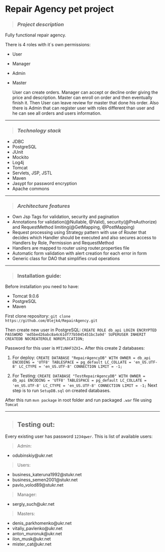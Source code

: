 # Repair Agency pet project
>### _Project description_
Fully functional repair agency. 

There is 4 roles with it`s own permissions:
* User
* Manager
* Admin
* Master

    User can create orders.
 Manager can accept or decline order giving the price and description. 
 Master can enroll on order and then eventually finish it.
 Then User can leave review for master that done his order. 
 Also there is Admin that can register user with roles different 
 than user and he can see all orders and users information.
___
>### _Technology stack_
* JDBC
* PostgreSQL
* JUnit
* Mockito
* Log4j
* Tomcat
* Servlets, JSP, JSTL
* Maven
* Jasypt for password encryption
* Apache commons
___
>### _Architecture features_
* Own Jsp Tags for validation, security and pagination
* Annotations for validation(@Nullable, @Valid), security(@PreAuthorize) and RequestMethod limiting(@GetMapping, @PostMapping)
* Request processing using Strategy pattern with
 use of Router that decides which Handler should be 
 executed and also secures access to Handlers by Role, Permission and RequestMethod
* Handlers are mapped to router using router.properties file
* Automatic form validation with alert creation for each error in form
* Generic class for DAO that simplifies crud operations

___
>### Installation guide:
Before installation you need to have:
* Tomcat 9.0.6
* PostgreSQL
* Maven

First clone repository:
`git clone https://github.com/0lejk4/RepairAgency.git`

Then create new user in PostgreSQL:
`CREATE ROLE db_api LOGIN
   ENCRYPTED PASSWORD 'md5bed26abc8a4c61df77b5045451bc3a9d'
   SUPERUSER INHERIT CREATEDB NOCREATEROLE NOREPLICATION;`
   
Password for this user is `MTIzNHF3ZXI=`.
After this create 2 databases:

1. For deploy:
`CREATE DATABASE "RepairAgencyDB"
     WITH OWNER = db_api
          ENCODING = 'UTF8'
          TABLESPACE = pg_default
          LC_COLLATE = 'en_US.UTF-8'
          LC_CTYPE = 'en_US.UTF-8'
          CONNECTION LIMIT = -1;`
          
2. For Testing:
`CREATE DATABASE "TestRepairAgencyDB"
   WITH OWNER = db_api
        ENCODING = 'UTF8'
        TABLESPACE = pg_default
        LC_COLLATE = 'en_US.UTF-8'
        LC_CTYPE = 'en_US.UTF-8'
        CONNECTION LIMIT = -1;`
Next step is to run `SetupDB.sql` on created databases.

After this run `mvn package` in root folder and run packaged `.war` file using `Tomcat`
___
>## Testing out:

Every existing user has password `1234qwer`.
This is list of available users:

> Admin:
* odubinskiy<span>@ukr.net</span>
> Users:
* business_kateruna1992<span>@stukr.net</span>
* business_semen2001<span>@stukr.net</span>
* pavlo_volod89<span>@stukr.net</span>
> Manager:
* sergiy_such<span>@ukr.net</span>
> Masters:
* denis_parkhomenko<span>@ukr.net</span>
* vitaliy_pavlenko<span>@ukr.net</span>
* anton_muronuk<span>@ukr.net</span>
* ilon_musk<span>@ukr.net</span>
* mister_cat<span>@ukr.net</span>
